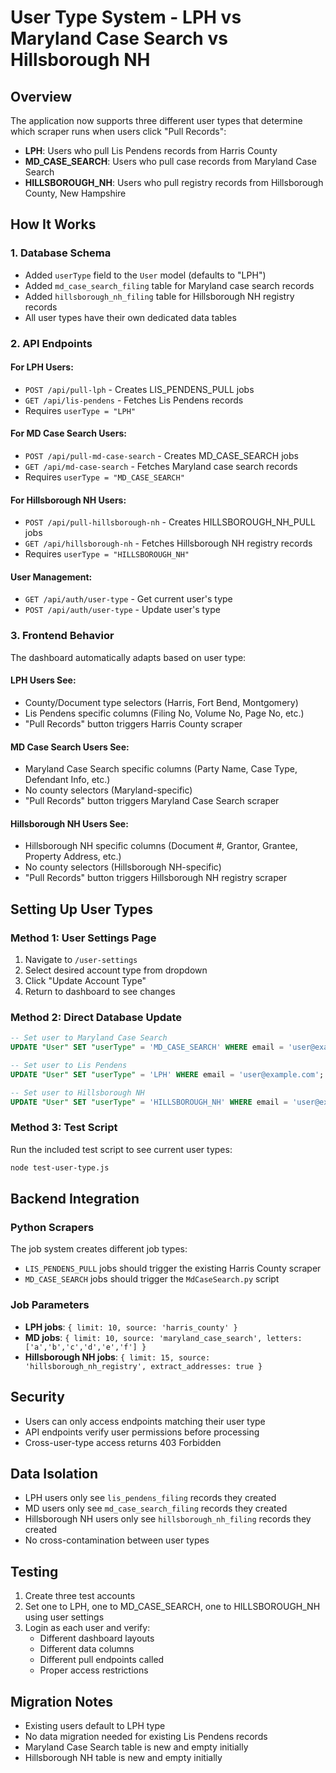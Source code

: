 # User Type System - LPH vs Maryland Case Search vs Hillsborough NH

## Overview

The application now supports three different user types that determine which scraper runs when users click "Pull Records":

- **LPH**: Users who pull Lis Pendens records from Harris County
- **MD_CASE_SEARCH**: Users who pull case records from Maryland Case Search
- **HILLSBOROUGH_NH**: Users who pull registry records from Hillsborough County, New Hampshire

## How It Works

### 1. Database Schema
- Added `userType` field to the `User` model (defaults to "LPH")
- Added `md_case_search_filing` table for Maryland case search records
- Added `hillsborough_nh_filing` table for Hillsborough NH registry records
- All user types have their own dedicated data tables

### 2. API Endpoints

#### For LPH Users:
- `POST /api/pull-lph` - Creates LIS_PENDENS_PULL jobs
- `GET /api/lis-pendens` - Fetches Lis Pendens records
- Requires `userType = "LPH"`

#### For MD Case Search Users:
- `POST /api/pull-md-case-search` - Creates MD_CASE_SEARCH jobs  
- `GET /api/md-case-search` - Fetches Maryland case search records
- Requires `userType = "MD_CASE_SEARCH"`

#### For Hillsborough NH Users:
- `POST /api/pull-hillsborough-nh` - Creates HILLSBOROUGH_NH_PULL jobs
- `GET /api/hillsborough-nh` - Fetches Hillsborough NH registry records
- Requires `userType = "HILLSBOROUGH_NH"`

#### User Management:
- `GET /api/auth/user-type` - Get current user's type
- `POST /api/auth/user-type` - Update user's type

### 3. Frontend Behavior

The dashboard automatically adapts based on user type:

#### LPH Users See:
- County/Document type selectors (Harris, Fort Bend, Montgomery)
- Lis Pendens specific columns (Filing No, Volume No, Page No, etc.)
- "Pull Records" button triggers Harris County scraper

#### MD Case Search Users See:
- Maryland Case Search specific columns (Party Name, Case Type, Defendant Info, etc.)
- No county selectors (Maryland-specific)
- "Pull Records" button triggers Maryland Case Search scraper

#### Hillsborough NH Users See:
- Hillsborough NH specific columns (Document #, Grantor, Grantee, Property Address, etc.)
- No county selectors (Hillsborough NH-specific)
- "Pull Records" button triggers Hillsborough NH registry scraper

## Setting Up User Types

### Method 1: User Settings Page
1. Navigate to `/user-settings`
2. Select desired account type from dropdown
3. Click "Update Account Type"
4. Return to dashboard to see changes

### Method 2: Direct Database Update
```sql
-- Set user to Maryland Case Search
UPDATE "User" SET "userType" = 'MD_CASE_SEARCH' WHERE email = 'user@example.com';

-- Set user to Lis Pendens  
UPDATE "User" SET "userType" = 'LPH' WHERE email = 'user@example.com';

-- Set user to Hillsborough NH
UPDATE "User" SET "userType" = 'HILLSBOROUGH_NH' WHERE email = 'user@example.com';
```

### Method 3: Test Script
Run the included test script to see current user types:
```bash
node test-user-type.js
```

## Backend Integration

### Python Scrapers
The job system creates different job types:
- `LIS_PENDENS_PULL` jobs should trigger the existing Harris County scraper
- `MD_CASE_SEARCH` jobs should trigger the `MdCaseSearch.py` script

### Job Parameters
- **LPH jobs**: `{ limit: 10, source: 'harris_county' }`
- **MD jobs**: `{ limit: 10, source: 'maryland_case_search', letters: ['a','b','c','d','e','f'] }`
- **Hillsborough NH jobs**: `{ limit: 15, source: 'hillsborough_nh_registry', extract_addresses: true }`

## Security

- Users can only access endpoints matching their user type
- API endpoints verify user permissions before processing
- Cross-user-type access returns 403 Forbidden

## Data Isolation

- LPH users only see `lis_pendens_filing` records they created
- MD users only see `md_case_search_filing` records they created
- Hillsborough NH users only see `hillsborough_nh_filing` records they created
- No cross-contamination between user types

## Testing

1. Create three test accounts
2. Set one to LPH, one to MD_CASE_SEARCH, one to HILLSBOROUGH_NH using user settings
3. Login as each user and verify:
   - Different dashboard layouts
   - Different data columns
   - Different pull endpoints called
   - Proper access restrictions

## Migration Notes

- Existing users default to LPH type
- No data migration needed for existing Lis Pendens records
- Maryland Case Search table is new and empty initially
- Hillsborough NH table is new and empty initially 